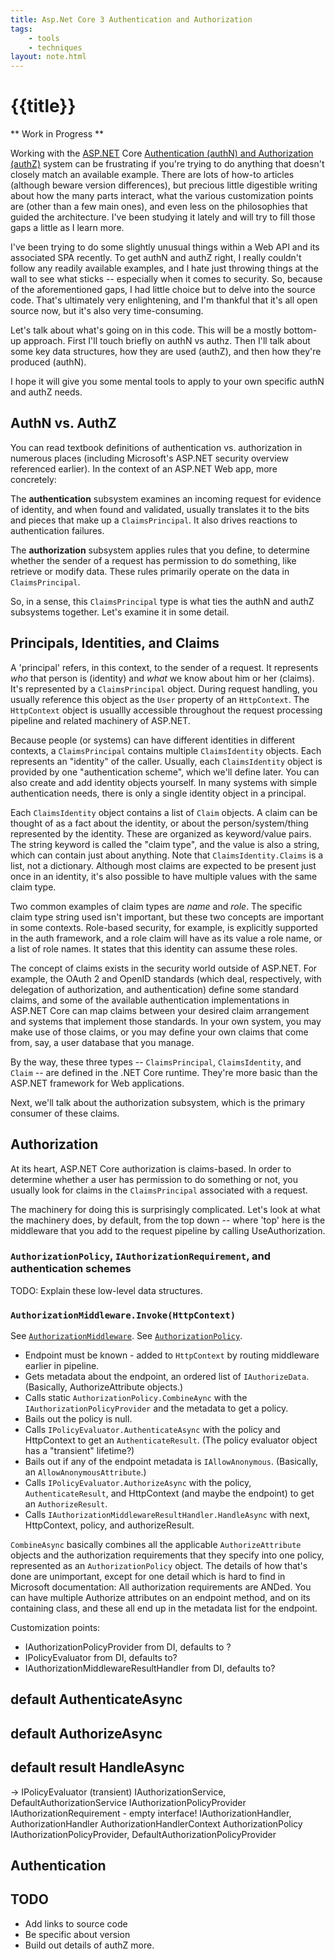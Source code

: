 ```yaml
---
title: Asp.Net Core 3 Authentication and Authorization
tags: 
    - tools
    - techniques
layout: note.html
---
```

# {{title}}

** Work in Progress **

Working with the
[ASP.NET](https://dotnet.microsoft.com/learn/aspnet/what-is-aspnet) Core
[Authentication (authN) and Authorization
(authZ)](https://docs.microsoft.com/en-us/aspnet/core/security/?view=aspnetcore-5.0)
system can be frustrating if you're trying to do anything that doesn't closely
match an available example. There are lots of how-to articles (although beware
version differences), but precious little digestible writing about how the many
parts interact, what the various customization points are (other than a few main
ones), and even less on the philosophies that guided the architecture. I've been
studying it lately and will try to fill those gaps a little as I learn more.

I've been trying to do some slightly unusual things within a Web API and its
associated SPA recently. To get authN and authZ right, I really couldn't follow
any readily available examples, and I hate just throwing things at the wall to
see what sticks -- especially when it comes to security. So, because of the
aforementioned gaps, I had little choice but to delve into the source code.
That's ultimately very enlightening, and I'm thankful that it's all open source
now, but it's also very time-consuming.

Let's talk about what's going on in this code. This will be a mostly bottom-up
approach. First I'll touch briefly on authN vs authz. Then I'll talk about some
key data structures, how they are used (authZ), and then how they're produced
(authN).

I hope it will give you some mental tools to apply to your own specific
authN and authZ needs.

## AuthN vs. AuthZ

You can read textbook definitions of authentication vs. authorization in
numerous places (including Microsoft's ASP.NET security overview referenced
earlier). In the context of an ASP.NET Web app, more concretely:

The **authentication** subsystem examines an incoming request for evidence of
identity, and when found and validated, usually translates it to the bits and
pieces that make up a `ClaimsPrincipal`. It also drives reactions to
authentication failures.

The **authorization** subsystem applies rules that you define, to determine
whether the sender of a request has permission to do something, like retrieve or
modify data. These rules primarily operate on the data in `ClaimsPrincipal`.

So, in a sense, this `ClaimsPrincipal` type is what ties the authN and authZ
subsystems together. Let's examine it in some detail.

## Principals, Identities, and Claims

A 'principal' refers, in this context, to the sender of a request. It represents
*who* that person is (identity) and *what* we know about him or her (claims).
It's represented by a `ClaimsPrincipal` object. During request handling, you
usually reference this object as the `User` property of an `HttpContext`. The
`HttpContext` object is usuallly accessible throughout the request processing
pipeline and related machinery of ASP.NET.

Because people (or systems) can have different identities in different contexts,
a `ClaimsPrincipal` contains multiple `ClaimsIdentity` objects. Each represents
an "identity" of the caller. Usually, each `ClaimsIdentity` object is provided
by one "authentication scheme", which we'll define later. You can also create
and add identity objects yourself. In many systems with simple authentication
needs, there is only a single identity object in a principal.

Each `ClaimsIdentity` object contains a list of `Claim` objects. A claim can be
thought of as a fact about the identity, or about the person/system/thing
represented by the identity. These are organized as keyword/value pairs. The
string keyword is called the "claim type", and the value is also a string, which
can contain just about anything. Note that `ClaimsIdentity.Claims` is a list,
not a dictionary. Although most claims are expected to be present just once in
an identity, it's also possible to have multiple values with the same claim
type.

Two common examples of claim types are *name* and *role*. The specific claim
type string used isn't important, but these two concepts are important in some
contexts. Role-based security, for example, is explicitly supported in the auth
framework, and a role claim will have as its value a role name, or a list of
role names. It states that this identity can assume these roles.

The concept of claims exists in the security world outside of ASP.NET. For
example, the OAuth 2 and OpenID standards (which deal, respectively, with
delegation of authorization, and authentication) define some standard claims,
and some of the available authentication implementations in ASP.NET Core can map
claims between your desired claim arrangement and systems that implement those
standards. In your own system, you may make use of those claims, or you may
define your own claims that come from, say, a user database that you manage.

By the way, these three types -- `ClaimsPrincipal`, `ClaimsIdentity`, and
`Claim` -- are defined in the .NET Core runtime. They're more basic than the
ASP.NET framework for Web applications.

Next, we'll talk about the authorization subsystem, which is the primary
consumer of these claims.

## Authorization

At its heart, ASP.NET Core authorization is claims-based. In order to determine
whether a user has permission to do something or not, you usually look for
claims in the `ClaimsPrincipal` associated with a request.

The machinery for doing this is surprisingly complicated. Let's look at what the
machinery does, by default, from the top down -- where 'top' here is the
middleware that you add to the request pipeline by calling UseAuthorization.

### `AuthorizationPolicy`, `IAuthorizationRequirement`, and authentication schemes

TODO: Explain these low-level data structures.

### `AuthorizationMiddleware.Invoke(HttpContext)`

See [`AuthorizationMiddleware`](https://source.dot.net/#Microsoft.AspNetCore.Authorization.Policy/AuthorizationMiddleware.cs).
See [`AuthorizationPolicy`](https://source.dot.net/#Microsoft.AspNetCore.Authorization/AuthorizationPolicy.cs).

- Endpoint must be known - added to `HttpContext` by routing middleware earlier in pipeline.
- Gets metadata about the endpoint, an ordered list of `IAuthorizeData`. (Basically, AuthorizeAttribute objects.)
- Calls static `AuthorizationPolicy.CombineAync` with the `IAuthorizationPolicyProvider` and the metadata to get a policy.
- Bails out the policy is null.
- Calls `IPolicyEvaluator.AuthenticateAsync` with the policy and HttpContext to get an `AuthenticateResult`. (The policy evaluator object has a "transient" lifetime?)
- Bails out if any of the endpoint metadata is `IAllowAnonymous`. (Basically, an `AllowAnonymousAttribute`.)
- Calls `IPolicyEvaluator.AuthorizeAsync` with the policy, `AuthenticateResult`, and HttpContext (and maybe the endpoint) to get an `AuthorizeResult`.
- Calls `IAuthorizationMiddlewareResultHandler.HandleAsync` with next, HttpContext, policy, and authorizeResult.

`CombineAsync` basically combines all the applicable `AuthorizeAttribute`
objects and the authorization requirements that they specify into one policy,
represented as an `AuthorizationPolicy` object. The details of how that's done
are unimportant, except for one detail which is hard to find in Microsoft
documentation: All authorization requirements are ANDed. You can have multiple
Authorize attributes on an endpoint method, and on its containing class, and
these all end up in the metadata list for the endpoint.

Customization points:
- IAuthorizationPolicyProvider from DI, defaults to ?
- IPolicyEvaluator from DI, defaults to?
- IAuthorizationMiddlewareResultHandler from DI, defaults to?

## default AuthenticateAsync
## default AuthorizeAsync
## default result HandleAsync

 -> IPolicyEvaluator (transient)
IAuthorizationService, DefaultAuthorizationService
IAuthorizationPolicyProvider
IAuthorizationRequirement - empty interface!
IAuthorizationHandler, AuthorizationHandler<TReq>
AuthorizationHandlerContext
AuthorizationPolicy
IAuthorizationPolicyProvider, DefaultAuthorizationPolicyProvider

## Authentication


## TODO
- Add links to source code
- Be specific about version
- Build out details of authZ more.